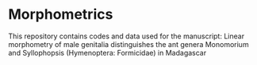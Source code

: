 # Morphometrics
 This repository contains codes and data used for the manuscript: Linear morphometry of male genitalia distinguishes the ant genera Monomorium and Syllophopsis (Hymenoptera: Formicidae) in Madagascar
